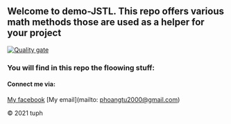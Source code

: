 ## Welcome to demo-JSTL. This repo offers various math methods those are used as a helper for your project
[![Quality gate](https://sonarcloud.io/api/project_badges/quality_gate?project=HoangTu18_Education)](https://sonarcloud.io/dashboard?id=HoangTu18_Education)
### You will find in this repo the floowing stuff:

#### Connect me via:
[My facebook](https://www.facebook.com/phamhoangtu03136/)
[My email](mailto: phoangtu2000@gmail.com)

© 2021 tuph
